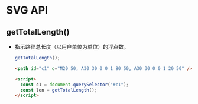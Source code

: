 # SVG API

## getTotalLength()

+ 指示路径总长度（以用户单位为单位）的浮点数。

  ```js
  getTotalLength();
  ```

  ```html
  <path id="c1" d="M20 50, A30 30 0 0 1 80 50, A30 30 0 0 1 20 50" />

  <script>
    const c1 = document.querySelector("#c1");
    const len = getTotalLength();
  </script>
  ```

